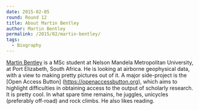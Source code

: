 ```yaml
---
date: 2015-02-05
round: Round 12
title: About Martin Bentley
author: Martin Bentley
permalink: /2015/02/martin-bentley/
tags:
  - Biography
---
```

[Martin Bentley](http://blog.martinb.za.net) is a MSc student at
Nelson Mandela Metropolitan University, at Port Elizabeth, South
Africa. He is looking at airborne geophysical data, with a view
to making pretty pictures out of it.
A major side-project is the [Open Access Button]
(https://openaccessbutton.org), which aims to highlight difficulties
in obtaining access to the output of scholarly research. It is pretty
cool.
In what spare time remains, he juggles, unicycles (preferably off-road)
and rock climbs. He also likes reading.
